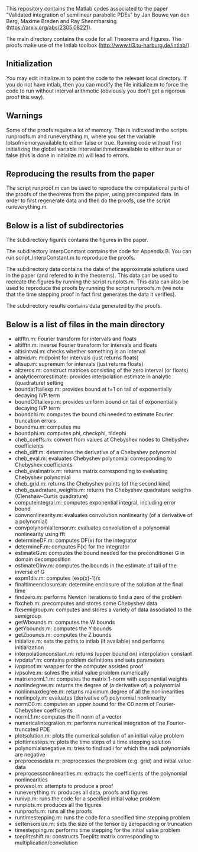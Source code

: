 This repository contains the Matlab codes associated to the paper "Validated integration of semilinear parabolic PDEs" by Jan Bouwe van den Berg, Maxime Breden and Ray Sheombarsing (https://arxiv.org/abs/2305.08221).

The main directory contains the code for all Theorems and Figures. The proofs make use of the Intlab toolbox (http://www.ti3.tu-harburg.de/intlab/).

## Initialization

You may edit initialize.m to point the code to the relevant local directory. If you do not have intlab, then you can modify the file initialize.m
to force the code to run without interval arithmetic (obviously you don't get a rigorous proof this way).

## Warnings

Some of the proofs require a lot of memory. This is indicated in the scripts runproofs.m and runeverything.m, where you set the variable 
lotsofmemoryavailable to either false or true. Running code without first initializing the global variable intervalarithmeticavailable to either true or false (this is done in initialize.m) will lead to errors.

## Reproducing the results from the paper

The script runproof.m can be used to reproduce the computational parts of the proofs of the theorems from the paper, using precomputed data.
In order to first regenerate data and then do the proofs, use the script runeverything.m.

## Below is a list of subdirectories 

The subdirectory figures contains the figures in the paper.

The subdirectory InterpConstant contains the code for Appendix B.
You can run script_InterpConstant.m to reproduce the proofs.

The subdirectory data contains the data of the approximate solutions
used in the paper (and refered to in the theorems).
This data can be used to recreate the figures 
by running the script runplots.m. This data can also be used to reproduce the proofs 
by running the script runproofs.m (we note that the time stepping proof in fact first generates the data it verifies).

The subdirectory results contains data generated by the proofs.


##  Below is a list of files in the main directory


- altfftn.m: Fourier transform for intervals and floats
- altifftn.m: inverse Fourier transform for intervals and floats
- altisintval.m: checks whether something is an interval
- altmid.m: midpoint for intervals (just returns floats)
- altsup.m: supremum for intervals (just returns floats)
- altzeros.m: construct matrices consisting of the zero interval (or floats)
- analyticerrorestimate: provides interpolation estimate in analytic (quadrature) setting
- boundat1tailexp.m: provides bound at t=1 on tail of exponentially decaying IVP term
- boundC0tailexp.m: provides uniform bound on tail of exponentially decaying IVP term
- boundchi.m: computes the bound chi needed to estimate Fourier truncation errors
- boundmu.m: computes mu
- boundphi.m: computes phi, checkphi, tildephi
- cheb_coeffs.m: convert from values at Chebyshev nodes to Chebyshev coefficients
- cheb_diff.m: determines the derivative of a Chebyshev polynomial
- cheb_eval.m: evaluates Chebyshev polynomial corresponding to Chebyshev coefficients
- cheb_evalmatrix.m: returns matrix corresponding to evaluating Chebyshev polynomial
- cheb_grid.m: returns the Chebyshev points (of the second kind)
- cheb_quadrature_weights.m: returns the Chebyshev quadrature weigths (Clenshaw-Curtis quadrature)
- computeintegral.m: computes exponential integral, including error bound
- convnonlinearity.m: evaluates convolution nonlinearity (of a derivative of a polynomial)
- convpolynomialtensor.m: evaluates convolution of a polynomial nonlinearity using fft
- determineDF.m: computes DF(x) for the integrator
- determineF.m: computes F(x) for the integrator
- estimateG.m: computes the bound needed for the preconditioner G in domain decomposition
- estimateGinv.m: computes the bounds in the estimate of tail of the inverse of G
- expm1div.m: computes (exp(x)-1)/x
- finaltimeenclosure.m: determine enclosure of the solution at the final time
- findzero.m: performs Newton iterations to find a zero of the problem
- fixcheb.m: precomputes and stores some Chebyshev data
- fixsemigroup.m: computes and stores a variety of data associated to the semigroup
- getWbounds.m: computes the W bounds
- getYbounds.m: computes the Y bounds
- getZbounds.m: computes the Z bounds
- initialize.m: sets the paths to intlab (if available) and performs initialization 
- interpolationconstant.m: returns (upper bound on) interpolation constant
- ivpdata*.m: contains problem definitions and sets parameters
- ivpproof.m: wrapper for the computer assisted proof
- ivpsolve.m: solves the initial value problem numerically
- matrixnormL1.m: computes the matrix 1-norm with exponential weights
- nonlindegree.m: returns the degree of (a derivative of) a polynomial
- nonlinmaxdegree.m: returns maximum degree of all the nonlinearities
- nonlinpoly.m: evaluates (derivative of) polynomial nonlinearity 
- normC0.m: computes an upper bound for the C0 norm of Fourier-Chebyshev coefficients
- normL1.m: computes the l1 norm of a vector
- numericalintegration.m: performs numerical integration of the Fourier-truncated PDE
- plotsolution.m: plots the numerical solution of an initial value problem
- plottimesteps.m: plots the time steps of a time stepping solution
- polynomialsnegative.m: tries to find radii for which the radii polynomials are negative
- preprocessdata.m: preprocesses the problem (e.g. grid) and initial value data
- preprocessnonlinearities.m: extracts the coefficients of the polynomial nonlinearities
- provesol.m: attempts to produce a proof 
- runeverything.m: produces all data, proofs and figures
- runivp.m: runs the code for a specified initial value problem
- runplots.m: produces all the figures
- runproofs.m: runs all the proofs
- runtimestepping.m: runs the code for a specified time stepping problem
- settensorsize.m: sets the size of the tensor by zeropadding or truncation
- timestepping.m: performs time stepping for the initial value problem
- toeplitzshift.m: constructs Toeplitz matrix corresponding to multiplication/convolution
